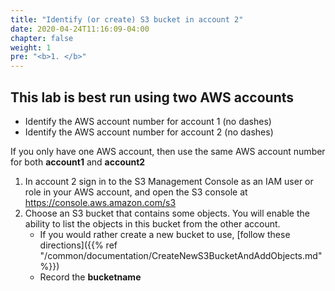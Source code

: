 ```yaml
---
title: "Identify (or create) S3 bucket in account 2"
date: 2020-04-24T11:16:09-04:00
chapter: false
weight: 1
pre: "<b>1. </b>"
---
```


## This lab is best run using two AWS accounts

* Identify the AWS account number for account 1 (no dashes)
* Identify the AWS account number for account 2 (no dashes)

If you only have one AWS account, then use the same AWS account number for both **account1** and **account2**

1. In account 2 sign in to the S3 Management Console as an IAM user or role in your AWS account, and open the S3 console at <https://console.aws.amazon.com/s3>
1. Choose an S3 bucket that contains some objects. You will enable the ability to list the objects in this bucket from the other account.
   * If you would rather create a new bucket to use, [follow these directions]({{% ref "/common/documentation/CreateNewS3BucketAndAddObjects.md" %}})
   * Record the **bucketname**
